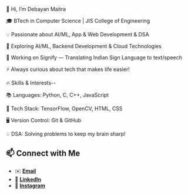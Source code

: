 👋 Hi, I’m Debayan Maitra

🎓 BTech in Computer Science | JIS College of Engineering

💡 Passionate about AI/ML, App & Web Development & DSA

🧠 Exploring AI/ML, Backend Development & Cloud Technologies

🎨 Working on Signify — Translating Indian Sign Language to text/speech

⚡ Always curious about tech that makes life easier!


🔥 Skills & Interests--

📚 Languages: Python, C, C++, JavaScript

🧩 Tech Stack: TensorFlow, OpenCV, HTML, CSS

🖥️ Version Control: Git & GitHub

💡 DSA: Solving problems to keep my brain sharp!



## 📫 Connect with Me
- ✉️ [**Email**](mailto:debayanmaitra.cse@gmail.com)
- 🔗 [**LinkedIn**]([linkedin.com/in/debayan-maitra-44471b283](https://www.linkedin.com/in/debayan-maitra-44471b283/))
- 📸 [**Instagram**](https://www.instagram.com/debayan_maitra/)



<!---
Debayan2712/Debayan2712 is a ✨ special ✨ repository because its `README.md` (this file) appears on your GitHub profile.
You can click the Preview link to take a look at your changes.
--->
